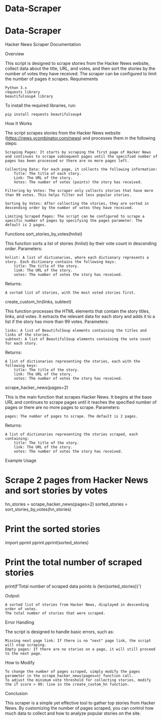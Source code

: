 # Data-Scraper

# Data-Scraper
Hacker News Scraper Documentation


Overview

This script is designed to scrape stories from the Hacker News website, collect data about the title, URL, and votes, and then sort the stories by the number of votes they have received. The scraper can be configured to limit the number of pages it scrapes.
Requirements

    Python 3.x
    requests library
    beautifulsoup4 library

To install the required libraries, run:

    pip install requests beautifulsoup4



How It Works

The script scrapes stories from the Hacker News website (https://news.ycombinator.com/news) and processes them in the following steps:

    Scraping Pages: It starts by scraping the first page of Hacker News and continues to scrape subsequent pages until the specified number of pages has been processed or there are no more pages left.

    Collecting Data: For each page, it collects the following information:
        Title: The title of each story.
        Link: The URL of the story.
        Votes: The number of votes (points) the story has received.

    Filtering by Votes: The scraper only collects stories that have more than 99 votes. This helps filter out less popular stories.

    Sorting by Votes: After collecting the stories, they are sorted in descending order by the number of votes they have received.

    Limiting Scraped Pages: The script can be configured to scrape a specific number of pages by specifying the pages parameter. The default is 2 pages.

Functions
sort_stories_by_votes(hnlist)

This function sorts a list of stories (hnlist) by their vote count in descending order.
Parameters:

    hnlist: A list of dictionaries, where each dictionary represents a story. Each dictionary contains the following keys:
        title: The title of the story.
        link: The URL of the story.
        votes: The number of votes the story has received.

Returns:

    A sorted list of stories, with the most voted stories first.

create_custom_hn(links, subtext)

This function processes the HTML elements that contain the story titles, links, and votes. It extracts the relevant data for each story and adds it to a list if the story has more than 99 votes.
Parameters:

    links: A list of BeautifulSoup elements containing the titles and links of the stories.
    subtext: A list of BeautifulSoup elements containing the vote count for each story.

Returns:

    A list of dictionaries representing the stories, each with the following keys:
        title: The title of the story.
        link: The URL of the story.
        votes: The number of votes the story has received.

scrape_hacker_news(pages=2)

This is the main function that scrapes Hacker News. It begins at the base URL and continues to scrape pages until it reaches the specified number of pages or there are no more pages to scrape.
Parameters:

    pages: The number of pages to scrape. The default is 2 pages.

Returns:

    A list of dictionaries representing the stories scraped, each containing:
        title: The title of the story.
        link: The URL of the story.
        votes: The number of votes the story has received.

Example Usage

# Scrape 2 pages from Hacker News and sort stories by votes
hn_stories = scrape_hacker_news(pages=2)
sorted_stories = sort_stories_by_votes(hn_stories)

# Print the sorted stories
import pprint
pprint.pprint(sorted_stories)

# Print the total number of scraped stories
print(f'Total number of scraped data points is {len(sorted_stories)}')

Output:

    A sorted list of stories from Hacker News, displayed in descending order of votes.
    The total number of stories that were scraped.

Error Handling

The script is designed to handle basic errors, such as:

    Missing next page link: If there is no "next" page link, the script will stop scraping.
    Empty pages: If there are no stories on a page, it will still proceed to the next page.

How to Modify

    To change the number of pages scraped, simply modify the pages parameter in the scrape_hacker_news(pages=n) function call.
    To adjust the minimum vote threshold for collecting stories, modify the if score > 99: line in the create_custom_hn function.

Conclusion

This scraper is a simple yet effective tool to gather top stories from Hacker News. By customizing the number of pages scraped, you can control how much data to collect and how to analyze popular stories on the site.
